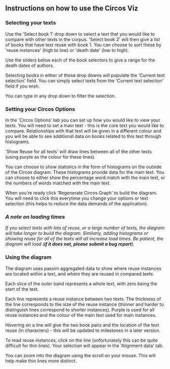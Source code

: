 ## Instructions on how to use the Circos Viz

### Selecting your texts 

Use the 'Select book 1' drop down to select a text that you would like to compare with other texts in the corpus. 'Select book 2' will then give a list of books that have text reuse with book 1. You can choose to sort these by 'reuse instances' (high to low) or 'death date' (low to high).

Use the sliders below each of the book selectors to give a range for the death dates of authors. 

Selecting books in either of these drop downs will populate the 'Current text selection' field. You can simply select texts from the 'Current text selection' field if you wish.

You can type in any drop down to filter the selection.

### Setting your Circos Options

In the 'Circos Options' tab you can set up how you would like to view your texts. 
You will need to set a main text - this is the core text you would like to compare. Relationships with that text will be given in a different colour and you will be able to see additional data on books related to this text through histograms.

'Show Reuse for all texts' will draw lines between all of the other texts (using purple as the colour for these lines).

You can choose to show statistics in the form of histograms on the outside of the Circos diagram. These histograms provide data for the main text. You can choose to either show the percentage word match with the main text, or the numbers of words matched with the main text.

When you're ready click 'Regenerate Circos Graph' to build the diagram. You will need to click this everytime you change your options or text selection (this helps to reduce the data demands of the application).

### *A note on loading times*

*If you select texts with lots of reuse, or a large number of texts, the diagram will take longer to build the diagram. Similarly, adding histograms or showing reuse for all of the texts will all increase load times. Be patient, the diagram will load (**if it does not, please submit a bug report**).*

### Using the diagram

The diagram uses passim aggregated data to show where reuse instances are located within a text, and where they are reused in compared texts. 

Each slice of the outer band represents a whole text, with zero being the start of the text. 

Each line represents a reuse instance between two texts. The thickness of the line corresponds to the size of the reuse instance (thinner and harder to distinguish lines correspond to shorter instances). Purple is used for all reuse instances and the colour of the main text used for main instances.

Hovering on a line will give the two book pairs and the location of the text reuse (in characters) - this will be updated to milestones in a later version.

To read reuse instances, click on the line (unfortunately this can be quite difficult for thin lines). Your selection will appear in the 'Alignment data' tab.

You can zoom into the diagram using the scroll on your mouse. This will help make thin lines more distinct. 



